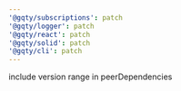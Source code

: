 ```yaml
---
'@gqty/subscriptions': patch
'@gqty/logger': patch
'@gqty/react': patch
'@gqty/solid': patch
'@gqty/cli': patch
---
```


include version range in peerDependencies
